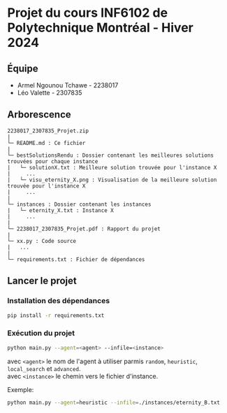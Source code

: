 # Projet du cours INF6102 de Polytechnique Montréal - Hiver 2024

## Équipe
- Armel Ngounou Tchawe - 2238017
- Léo Valette - 2307835

## Arborescence

```
2238017_2307835_Projet.zip
|
└─ README.md : Ce fichier
|
└─ bestSolutionsRendu : Dossier contenant les meilleures solutions trouvées pour chaque instance
|   └─ solutionX.txt : Meilleure solution trouvée pour l'instance X
|     ...
|   └─ visu_eternity_X.png : Visualisation de la meilleure solution trouvée pour l'instance X
|     ...
|
└─ instances : Dossier contenant les instances
|   └─ eternity_X.txt : Instance X
|     ...
|
└─ 2238017_2307835_Projet.pdf : Rapport du projet
|
└─ xx.py : Code source
|   ...
|
└─ requirements.txt : Fichier de dépendances
```

## Lancer le projet

### Installation des dépendances
```bash
pip install -r requirements.txt
```

### Exécution du projet
```bash
python main.py --agent=<agent> --infile=<instance>
```
avec `<agent>` le nom de l'agent à utiliser parmis `random`, `heuristic`, `local_search` et `advanced`.  
avec `<instance>` le chemin vers le fichier d'instance.

Exemple:
```bash
python main.py --agent=heuristic --infile=./instances/eternity_B.txt
```